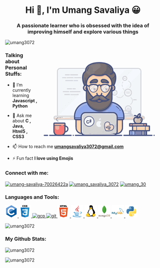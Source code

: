 <h1 align="center">Hi 👋, I'm Umang Savaliya 😀</h1>
<h3 align="center">A passionate learner who is obsessed with the idea of improving himself and explore various things</h3>

<p align="left"> <img src="https://komarev.com/ghpvc/?username=umang3072&label=Profile%20views&color=0e75b6&style=flat" alt="umang3072" /> </p>

<img align="right" src="https://github.com/Umang3072/Umang3072/blob/main/sultan-alrefaei-programmer.gif" alt="Coding"  width="400"/>

<h3 align="left">Talking about Personal Stuffs:</h3>

- 🌱 I’m currently learning **Javascript , Python**

- 💬 Ask me about **C , Java, Html5 , CSS3**

- 📫 How to reach me **umangsavaliya3072@gmail.com**

- ⚡ Fun fact **I love using Emojis**

<h3 align="left">Connect with me:</h3>
<p align="left">
<a href="https://linkedin.com/in/umang-savaliya-70026422a" target="blank"><img align="center" src="https://raw.githubusercontent.com/rahuldkjain/github-profile-readme-generator/master/src/images/icons/Social/linked-in-alt.svg" alt="umang-savaliya-70026422a" height="30" width="40" /></a>
<a href="https://instagram.com/umang_savaliya_3072" target="blank"><img align="center" src="https://raw.githubusercontent.com/rahuldkjain/github-profile-readme-generator/master/src/images/icons/Social/instagram.svg" alt="umang_savaliya_3072" height="30" width="40" /></a>
<a href="https://www.leetcode.com/umang_30" target="blank"><img align="center" src="https://raw.githubusercontent.com/rahuldkjain/github-profile-readme-generator/master/src/images/icons/Social/leet-code.svg" alt="umang_30" height="30" width="40" /></a>
</p>

<h3 align="left">Languages and Tools:</h3>
<p align="left"> <a href="https://www.cprogramming.com/" target="_blank" rel="noreferrer"> <img src="https://raw.githubusercontent.com/devicons/devicon/master/icons/c/c-original.svg" alt="c" width="40" height="40"/> </a> <a href="https://www.w3schools.com/css/" target="_blank" rel="noreferrer"> <img src="https://raw.githubusercontent.com/devicons/devicon/master/icons/css3/css3-original-wordmark.svg" alt="css3" width="40" height="40"/> </a> <a href="https://cloud.google.com" target="_blank" rel="noreferrer"> <img src="https://www.vectorlogo.zone/logos/google_cloud/google_cloud-icon.svg" alt="gcp" width="40" height="40"/> </a> <a href="https://git-scm.com/" target="_blank" rel="noreferrer"> <img src="https://www.vectorlogo.zone/logos/git-scm/git-scm-icon.svg" alt="git" width="40" height="40"/> </a> <a href="https://www.w3.org/html/" target="_blank" rel="noreferrer"> <img src="https://raw.githubusercontent.com/devicons/devicon/master/icons/html5/html5-original-wordmark.svg" alt="html5" width="40" height="40"/> </a> <a href="https://www.java.com" target="_blank" rel="noreferrer"> <img src="https://raw.githubusercontent.com/devicons/devicon/master/icons/java/java-original.svg" alt="java" width="40" height="40"/> </a> <a href="https://www.linux.org/" target="_blank" rel="noreferrer"> <img src="https://raw.githubusercontent.com/devicons/devicon/master/icons/linux/linux-original.svg" alt="linux" width="40" height="40"/> </a> <a href="https://www.mongodb.com/" target="_blank" rel="noreferrer"> <img src="https://raw.githubusercontent.com/devicons/devicon/master/icons/mongodb/mongodb-original-wordmark.svg" alt="mongodb" width="40" height="40"/> </a> <a href="https://www.mysql.com/" target="_blank" rel="noreferrer"> <img src="https://raw.githubusercontent.com/devicons/devicon/master/icons/mysql/mysql-original-wordmark.svg" alt="mysql" width="40" height="40"/> </a> <a href="https://www.python.org" target="_blank" rel="noreferrer"> <img src="https://raw.githubusercontent.com/devicons/devicon/master/icons/python/python-original.svg" alt="python" width="40" height="40"/> </a> </p>

<p><img align="center" src="https://github-readme-stats.vercel.app/api/top-langs?username=umang3072&show_icons=true&locale=en&layout=compact" alt="umang3072" /></p>

<h3 align="left">My Github Stats:</h3>
<p><img align="center" src="https://github-readme-stats.vercel.app/api?username=umang3072&show_icons=true&locale=en" alt="umang3072" /></p>
<p><img align="center" src="https://github-readme-streak-stats.herokuapp.com/?user=umang3072&" alt="umang3072" /></p>

